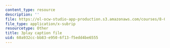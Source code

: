 ```yaml
---
content_type: resource
description: ''
file: https://ol-ocw-studio-app-production.s3.amazonaws.com/courses/8-01sc-classical-mechanics-fall-2016/60a932ccbb83e9506f13f5edd4be6555_bHocXJ4rv5g.srt
file_type: application/x-subrip
resourcetype: Other
title: 3play caption file
uid: 60a932cc-bb83-e950-6f13-f5edd4be6555
---
```


